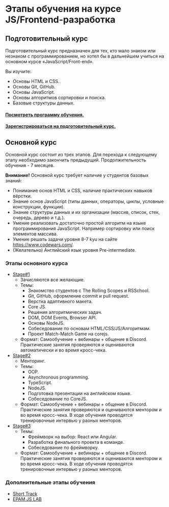 # Этапы обучения на курсе JS/Frontend-разработка
## Подготовительный курс
Подготовительный курс предназначен для тех, кто мало знаком или незнаком с программированием, но хотел бы в дальнейшем учиться на основном курсе «JavaScript/Front-end».

Вы изучите:  
- Основы HTML и CSS.
- Основы Git, GitHub.
- Основы JavaScript.
- Основы алгоритмов сортировки и поиска.
- Базовые структуры данных.

#### [Посмотреть программу обучения.](stage0)
#### [Зарегистрироваться на подготовительный курс.](https://rs.school/js-stage0/)  

## Основной курс
Основной курс состоит из трех этапов.
Для перехода к следующему этапу необходимо закончить предыдущий.
Продолжительность обучения - 7 месяцев.

**Внимание!** Основной курс требует наличие у студентов базовых знаний:
- Понимание основ HTML и CSS, наличие практических навыков вёрстки.
- Знание основ JavaScript (типы данных, операторы, циклы, условные конструкции, функции).
- Знание структуры данных и их организации (массив, список, стек, очередь, дерево и т.д.).
- Умение реализовать достаточно простой алгоритм на языке программирования JavaScript. Например сортировку или поиск элементов массива.
- Умение решать задачи уровня 8-7 kyu на сайте https://www.codewars.com/.
- (Желательно) Английский язык уровня Pre-intermediate.

### Этапы основного курса
- [Stage#1](stage1/)
    - Зачисляются все желающие.
    - Темы:
        - Знакомство студентов с The Rolling Scopes и RSSchool.
        - Git, GitHub, оформление commit и pull request.
        - Верстка адаптивного макета.
        - Core JS.
        - Решения алгоритмических задач.
        - DOM, DOM Events, Browser API.
        - Основы NodeJS.
        - Собеседование по основам HTML/CSS/JS/Алгоритмам.
        - Проект Match-Match Game на corejs.
    - Формат: Cамообучение + вебинары + общение в Discord. Практические занятия проверяются и оцениваются автоматически и во время кросс-чека.
- [Stage#2](stage2/)
    - Менторинг.
    - Темы:
        - OOP.
        - Asynchronous programming.
        - TypeScript.
        - NodeJS.
        - Подготовка презентации на английском языке.
        - Собеседование по CoreJS.
    - Формат: Cамообучение + вебинары + общение в Discord. Практические занятия проверяются и оцениваются ментором и во время кросс-чека. В ходе обучения проводятся тренировочные интервью у разных менторов.
- [Stage#3](stage3/)
    - Темы:
        - Фреймворк на выбор: React или Angular.
        - Разработка финального проекта в команде.
        - Собеседование по фреймворку.
    - Формат: Cамообучение + вебинары + общение в Discord. Практические занятия проверяются и оцениваются ментором и во время кросс-чека. В ходе обучения проводятся тренировочные интервью у разных менторов.

### Дополнительные этапы обучения
- [Short Track](epam/short-track.md)
- [EPAM JS LAB](epam/epam-js-lab.md)
